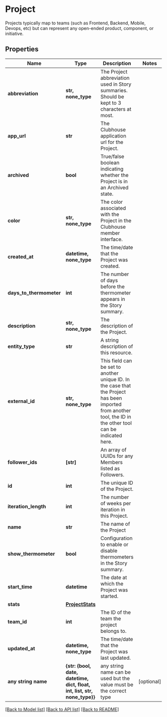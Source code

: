 # Project

Projects typically map to teams (such as Frontend, Backend, Mobile, Devops, etc) but can represent any open-ended product, component, or initiative.
## Properties
Name | Type | Description | Notes
------------ | ------------- | ------------- | -------------
**abbreviation** | **str, none_type** | The Project abbreviation used in Story summaries. Should be kept to 3 characters at most. | 
**app_url** | **str** | The Clubhouse application url for the Project. | 
**archived** | **bool** | True/false boolean indicating whether the Project is in an Archived state. | 
**color** | **str, none_type** | The color associated with the Project in the Clubhouse member interface. | 
**created_at** | **datetime, none_type** | The time/date that the Project was created. | 
**days_to_thermometer** | **int** | The number of days before the thermometer appears in the Story summary. | 
**description** | **str, none_type** | The description of the Project. | 
**entity_type** | **str** | A string description of this resource. | 
**external_id** | **str, none_type** | This field can be set to another unique ID. In the case that the Project has been imported from another tool, the ID in the other tool can be indicated here. | 
**follower_ids** | **[str]** | An array of UUIDs for any Members listed as Followers. | 
**id** | **int** | The unique ID of the Project. | 
**iteration_length** | **int** | The number of weeks per iteration in this Project. | 
**name** | **str** | The name of the Project | 
**show_thermometer** | **bool** | Configuration to enable or disable thermometers in the Story summary. | 
**start_time** | **datetime** | The date at which the Project was started. | 
**stats** | [**ProjectStats**](ProjectStats.md) |  | 
**team_id** | **int** | The ID of the team the project belongs to. | 
**updated_at** | **datetime, none_type** | The time/date that the Project was last updated. | 
**any string name** | **{str: (bool, date, datetime, dict, float, int, list, str, none_type)}** | any string name can be used but the value must be the correct type | [optional]

[[Back to Model list]](../README.md#documentation-for-models) [[Back to API list]](../README.md#documentation-for-api-endpoints) [[Back to README]](../README.md)


